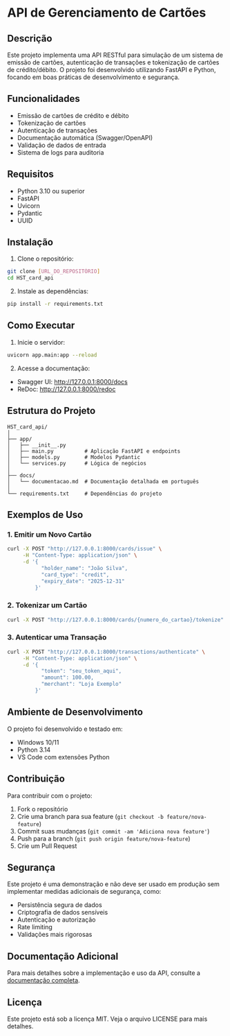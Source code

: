 # API de Gerenciamento de Cartões

## Descrição
Este projeto implementa uma API RESTful para simulação de um sistema de emissão de cartões, autenticação de transações e tokenização de cartões de crédito/débito. O projeto foi desenvolvido utilizando FastAPI e Python, focando em boas práticas de desenvolvimento e segurança.

## Funcionalidades

- Emissão de cartões de crédito e débito
- Tokenização de cartões
- Autenticação de transações
- Documentação automática (Swagger/OpenAPI)
- Validação de dados de entrada
- Sistema de logs para auditoria

## Requisitos

- Python 3.10 ou superior
- FastAPI
- Uvicorn
- Pydantic
- UUID

## Instalação

1. Clone o repositório:
```bash
git clone [URL_DO_REPOSITÓRIO]
cd HST_card_api
```

2. Instale as dependências:
```bash
pip install -r requirements.txt
```

## Como Executar

1. Inicie o servidor:
```bash
uvicorn app.main:app --reload
```

2. Acesse a documentação:
- Swagger UI: http://127.0.0.1:8000/docs
- ReDoc: http://127.0.0.1:8000/redoc

## Estrutura do Projeto

```
HST_card_api/
│
├── app/
│   ├── __init__.py
│   ├── main.py          # Aplicação FastAPI e endpoints
│   ├── models.py        # Modelos Pydantic
│   └── services.py      # Lógica de negócios
│
├── docs/
│   └── documentacao.md  # Documentação detalhada em português
│
└── requirements.txt     # Dependências do projeto
```

## Exemplos de Uso

### 1. Emitir um Novo Cartão

```bash
curl -X POST "http://127.0.0.1:8000/cards/issue" \
     -H "Content-Type: application/json" \
     -d '{
           "holder_name": "João Silva",
           "card_type": "credit",
           "expiry_date": "2025-12-31"
         }'
```

### 2. Tokenizar um Cartão

```bash
curl -X POST "http://127.0.0.1:8000/cards/{numero_do_cartao}/tokenize"
```

### 3. Autenticar uma Transação

```bash
curl -X POST "http://127.0.0.1:8000/transactions/authenticate" \
     -H "Content-Type: application/json" \
     -d '{
           "token": "seu_token_aqui",
           "amount": 100.00,
           "merchant": "Loja Exemplo"
         }'
```

## Ambiente de Desenvolvimento

O projeto foi desenvolvido e testado em:
- Windows 10/11
- Python 3.14
- VS Code com extensões Python

## Contribuição

Para contribuir com o projeto:

1. Fork o repositório
2. Crie uma branch para sua feature (`git checkout -b feature/nova-feature`)
3. Commit suas mudanças (`git commit -am 'Adiciona nova feature'`)
4. Push para a branch (`git push origin feature/nova-feature`)
5. Crie um Pull Request

## Segurança

Este projeto é uma demonstração e não deve ser usado em produção sem implementar medidas adicionais de segurança, como:

- Persistência segura de dados
- Criptografia de dados sensíveis
- Autenticação e autorização
- Rate limiting
- Validações mais rigorosas

## Documentação Adicional

Para mais detalhes sobre a implementação e uso da API, consulte a [documentação completa](docs/documentacao.md).

## Licença

Este projeto está sob a licença MIT. Veja o arquivo LICENSE para mais detalhes.